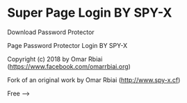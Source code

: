 # Super Page Login  BY SPY-X
Download Password Protector

Page Password Protector Login  BY SPY-X

Copyright (c) 2018 by Omar Rbiai (https://www.facebook.com/omarrbiai.org)

Fork of an original work by Omar Rbiai (http://www.spy-x.cf)

Free -->
